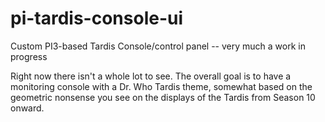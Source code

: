 # pi-tardis-console-ui
Custom PI3-based Tardis Console/control panel -- very much a work in progress

Right now there isn't a whole lot to see.  The overall goal is to have a monitoring console with a Dr. Who Tardis theme, somewhat based on the geometric nonsense you see on the displays of the Tardis from Season 10 onward.